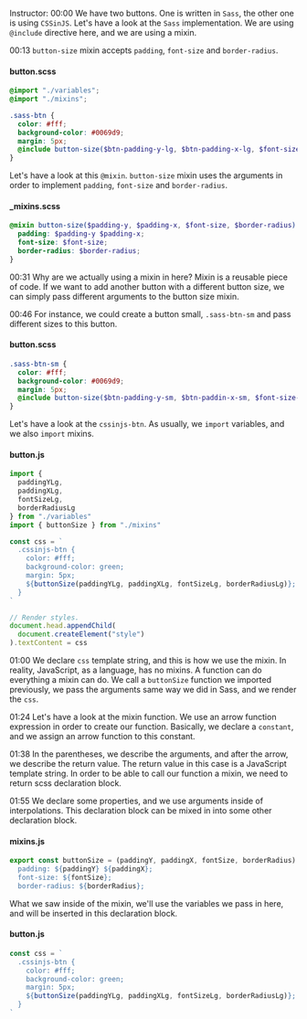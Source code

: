 Instructor: 00:00 We have two buttons. One is written in `Sass`, the other one is using `CSSinJS`. Let's have a look at the `Sass` implementation. We are using `@include` directive here, and we are using a mixin.

00:13 `button-size` mixin accepts `padding`, `font-size` and `border-radius`. 

#### button.scss
```scss
@import "./variables";
@import "./mixins";

.sass-btn {
  color: #fff;
  background-color: #0069d9;
  margin: 5px;
  @include button-size($btn-padding-y-lg, $btn-padding-x-lg, $font-size-lg, $btn-border-radius-lg);
}
```

Let's have a look at this `@mixin`. `button-size` mixin uses the arguments in order to implement `padding`, `font-size` and `border-radius`.

#### _mixins.scss
```scss
@mixin button-size($padding-y, $padding-x, $font-size, $border-radius) {
  padding: $padding-y $padding-x;
  font-size: $font-size;
  border-radius: $border-radius;
}
```

00:31 Why are we actually using a mixin in here? Mixin is a reusable piece of code. If we want to add another button with a different button size, we can simply pass different arguments to the button size mixin.

00:46 For instance, we could create a button small, `.sass-btn-sm` and pass different sizes to this button. 

#### button.scss
```scss
.sass-btn-sm {
  color: #fff;
  background-color: #0069d9;
  margin: 5px;
  @include button-size($btn-padding-y-sm, $btn-paddin-x-sm, $font-size-sm, $btn-border-radius-sm);
}
```

Let's have a look at the `cssinjs-btn`. As usually, we `import` variables, and we also `import` mixins.

#### button.js
```javascript
import {
  paddingYLg,
  paddingXLg,
  fontSizeLg,
  borderRadiusLg
} from "./variables"
import { buttonSize } from "./mixins"

const css = `
  .cssinjs-btn {
    color: #fff;
    background-color: green;
    margin: 5px;
    ${buttonSize(paddingYLg, paddingXLg, fontSizeLg, borderRadiusLg)};
  }
`

// Render styles.
document.head.appendChild(
  document.createElement("style")
).textContent = css
```

01:00 We declare `css` template string, and this is how we use the mixin. In reality, JavaScript, as a language, has no mixins. A function can do everything a mixin can do. We call a `buttonSize` function we imported previously, we pass the arguments same way we did in Sass, and we render the `css`.

01:24 Let's have a look at the mixin function. We use an arrow function expression in order to create our function. Basically, we declare a `constant`, and we assign an arrow function to this constant.

01:38 In the parentheses, we describe the arguments, and after the arrow, we describe the return value. The return value in this case is a JavaScript template string. In order to be able to call our function a mixin, we need to return scss declaration block.

01:55 We declare some properties, and we use arguments inside of interpolations. This declaration block can be mixed in into some other declaration block. 

#### mixins.js
```javascript
export const buttonSize = (paddingY, paddingX, fontSize, borderRadius) => `
  padding: ${paddingY} ${paddingX};
  font-size: ${fontSize};
  border-radius: ${borderRadius};
```

What we saw inside of the mixin, we'll use the variables we pass in here, and will be inserted in this declaration block.

#### button.js
```javascript
const css = `
  .cssinjs-btn {
    color: #fff;
    background-color: green;
    margin: 5px;
    ${buttonSize(paddingYLg, paddingXLg, fontSizeLg, borderRadiusLg)};
  }
`
```